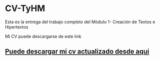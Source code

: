 # CV-TyHM

Esta es la entrega del trabajo completo del Módulo 1- Creación de Textos e Hipertextos

<p>
   
Mi CV puede descargarse de este link
  
<p>

  <a href="https://drive.google.com/drive/my-drive" target="blanck">
    <h2>Puede descargar mi cv actualizado desde aqui </h2>
  </a>
